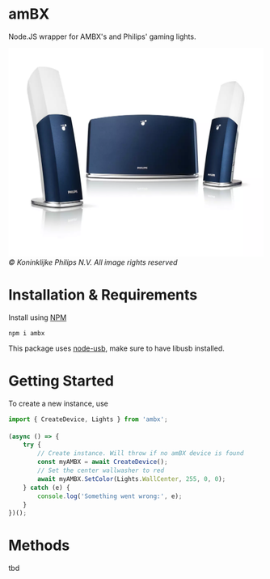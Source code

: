 # amBX

Node.JS wrapper for AMBX's and Philips' gaming lights.

![amBX speakers and wallwasher](https://github.com/NewYanko/amBX/raw/main/media/ambx.webp) _© Koninklijke Philips N.V. All image rights reserved_

# Installation & Requirements

Install using [NPM](https://www.npmjs.com/package/ambx)

```console
npm i ambx
```

This package uses [node-usb](https://github.com/node-usb/node-usb), make sure to have libusb installed.

# Getting Started

To create a new instance, use

```js
import { CreateDevice, Lights } from 'ambx';

(async () => {
    try {
        // Create instance. Will throw if no amBX device is found
        const myAMBX = await CreateDevice();
        // Set the center wallwasher to red
        await myAMBX.SetColor(Lights.WallCenter, 255, 0, 0);
    } catch (e) {
        console.log('Something went wrong:', e);
    }
})();
```

# Methods

tbd
